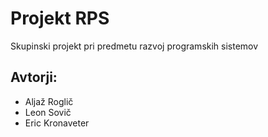 # Projekt RPS
Skupinski projekt pri predmetu razvoj programskih sistemov

## Avtorji:
- Aljaž Roglič
- Leon Sovič
- Eric Kronaveter
